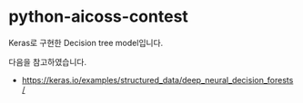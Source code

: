 # python-aicoss-contest

Keras로 구현한 Decision tree model입니다.

다음을 참고하였습니다.
- https://keras.io/examples/structured_data/deep_neural_decision_forests/
